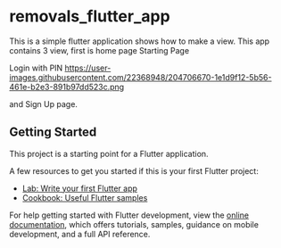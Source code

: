 # removals_flutter_app

This is a simple flutter application shows how to make a view.
This app contains 3 view, first is home page
Starting Page

Login with PIN
https://user-images.githubusercontent.com/22368948/204706670-1e1d9f12-5b56-461e-b2e3-891b97dd523c.png

and Sign Up page.



## Getting Started

This project is a starting point for a Flutter application.

A few resources to get you started if this is your first Flutter project:

- [Lab: Write your first Flutter app](https://docs.flutter.dev/get-started/codelab)
- [Cookbook: Useful Flutter samples](https://docs.flutter.dev/cookbook)

For help getting started with Flutter development, view the
[online documentation](https://docs.flutter.dev/), which offers tutorials,
samples, guidance on mobile development, and a full API reference.

